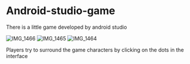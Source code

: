 # Android-studio-game
There is a little game developed by android studio

![IMG_1466](https://user-images.githubusercontent.com/56370605/125243694-87c34480-e342-11eb-9104-8dc24215aa7e.jpg)
![IMG_1465](https://user-images.githubusercontent.com/56370605/125243733-97db2400-e342-11eb-9560-c638ac2272a0.jpg)
![IMG_1464](https://user-images.githubusercontent.com/56370605/125243753-9dd10500-e342-11eb-9faf-2b13f599b375.jpg)



Players try to surround the game characters by clicking on the dots in the interface

